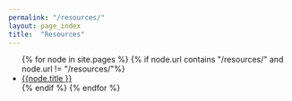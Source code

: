 ```yaml
---
permalink: "/resources/"
layout: page_index
title:  "Resources"
---
```


<ul>
{% for node in site.pages %}
    {% if node.url contains "/resources/" and node.url != "/resources/"%}
    <li><a href="{{node.url}}">{{node.title }}</a></li>
    {% endif %}
{% endfor %}
</ul>